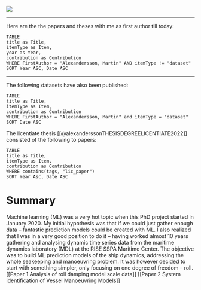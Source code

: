 ![](https://www.staffanstorpshk.se/images/1271/37381/1272819.JPG)

---
Here are the the papers and theses with me as first author till today:
```dataview  
TABLE
title as Title,  
itemType as Item,  
year as Year,
contribution as Contribution
WHERE FirstAuthor = "Alexandersson, Martin" AND itemType != "dataset"  
SORT Year ASC, Date ASC
```
---

The following datasets have also been published:
```dataview  
TABLE
title as Title,  
itemType as Item,  
contribution as Contribution  
WHERE FirstAuthor = "Alexandersson, Martin" and itemType = "dataset"  
SORT Date ASC
```

The licentiate thesis [[@alexanderssonTHESISDEGREELICENTIATE2022]] consisted of the following to papers:
```dataview  
TABLE
title as Title,  
itemType as Item,  
contribution as Contribution  
WHERE contains(tags, "lic_paper")  
SORT Year Asc, Date ASC
```

# Summary
Machine learning (ML) was a very hot topic when this PhD project started in January 2020. My initial hypothesis was that if we could just gather enough data – fantastic prediction models could be created with ML. I also realized that I was in a very good position to do it – having worked almost 10 years gathering and analysing dynamic time series data from the maritime dynamics laboratory (MDL) at the RISE SSPA Maritime Center. The objective was to build ML prediction models of the ship dynamics, addressing the whole seakeeping and manoeuvring problem. It was however decided to start with something simpler, only focusing on one degree of freedom – roll. 
[[Paper 1 Analysis of roll damping model scale data]]
[[Paper 2 System identification of Vessel Manoeuvring Models]]
